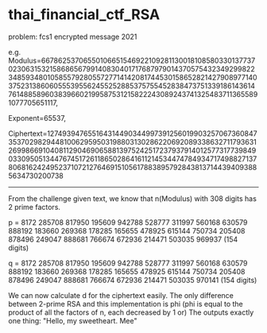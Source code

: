 # thai_financial_ctf_RSA
problem: fcs1 encrypted message 2021

e.g.
Modulus=66786253706550106651546922109281130018108580330137737023063153215868656799140830401717687979014370575432349299822348593480105855792805572771414208174453015865282142790897714037523138606055539556245525288537575545283847375133918614361476148858960383966021995875312158222430892437413254837113655891077705651117, 

Exponent=65537, 

Ciphertext=12749394765516431449034499739125601990325706736084735370298294481006295950319880313028622069208933863271179363126998669104081129046906588139752425172379379140125773177398490330950513447674517261186502864161121453447478493471749882713780681624249523710721276469151056178838957928438137144394093885634730200738

--------------------------------------------------------------------------------------------------------
From the challenge given text, we know that n(Modulus) with 308 digits has 2 prime factors.

p = 8172 285708 817950 195609 942788 528777 311997 560168 630579 888192 183660 269368 178285 165655 478925 615144 750734 205408 878496 249047 888681 766674 672936 214471 503035 969937 (154 digits) 

q = 8172 285708 817950 195609 942788 528777 311997 560168 630579 888192 183660 269368 178285 165655 478925 615144 750734 205408 878496 249047 888681 766674 672936 214471 503035 970141 (154 digits)

We can now calculate d for the ciphertext easily. The only difference between 2-prime RSA and this implementation is phi (phi is equal to the product of all the factors of n, each decreased by 1 or)
The outputs exactly one thing: "Hello, my sweetheart. Mee"
